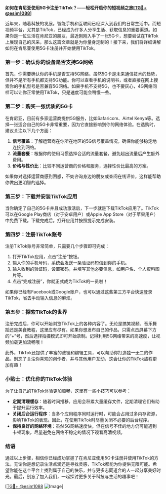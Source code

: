 **如何在肯尼亚使用5G卡注册TikTok？——轻松开启你的短视频之旅[[TG💪+ @esim1088](https://t.me/s/esim1088)]**

近年来，随着科技的发展，智能手机和互联网已经深入到我们的日常生活中。而短视频平台，尤其是TikTok，已经成为许多人分享生活、获取信息的重要渠道。如果你是一位生活在肯尼亚的朋友，最近刚刚入手了一张5G卡，想要尝试在TikTok上展现自己的风采，那么这篇文章就是为你量身定制的！接下来，我们将详细讲解如何在肯尼亚使用5G卡注册并开始使用TikTok。

### 第一步：确认你的设备是否支持5G网络

首先，你需要确认你的手机是否支持5G网络。虽然5G卡是未来通信技术的趋势，但并不是所有手机都支持5G功能。你可以查看手机的说明书，或者直接在网上搜索你的手机型号是否兼容5G网络。如果手机不支持5G，也不要灰心，4G网络同样可以让你正常使用TikTok，只是速度可能会稍慢一些。

### 第二步：购买一张优质的5G卡

在肯尼亚，目前有多家运营商提供5G服务，比如Safaricom、Airtel Kenya等。选择一张适合自己的5G卡非常重要，因为它直接影响到你的网络体验。在选购时，建议关注以下几个方面：

1. **信号覆盖**：了解运营商在你所在地区的5G信号覆盖情况，确保你能够稳定地连接到网络。
2. **流量套餐**：根据你的使用习惯选择合适的流量套餐，避免超出流量后产生额外费用。
3. **价格与性价比**：比较不同运营商的价格和服务，选择性价比最高的方案。

如果你对选择运营商感到困惑，不妨咨询身边的朋友或查阅在线评价，这样能帮助你做出更明智的选择。

### 第三步：下载并安装TikTok应用

当你确定了自己的5G卡并且成功激活后，下一步就是下载TikTok应用了。TikTok可以在Google Play商店（对于安卓用户）或Apple App Store（对于苹果用户）中免费下载。下载完成后，打开应用并按照提示完成安装。

### 第四步：注册TikTok账号

注册TikTok账号非常简单，只需要几个步骤即可完成：

1. 打开TikTok应用，点击“注册”按钮。
2. 输入你的手机号码，系统会发送一条验证码短信到你的手机。
3. 输入收到的验证码，设置密码，并填写其他必要信息，如用户名、个人资料图片等。
4. 点击“完成注册”，你就正式成为TikTok的一员啦！

如果你已经有Facebook或Google账户，也可以通过这些第三方平台快速登录TikTok，省去手动输入信息的麻烦。

### 第五步：探索TikTok的世界

注册完成后，你可以开始浏览TikTok上的各种内容了。无论是搞笑视频、音乐舞蹈还是美食教程，这里应有尽有。如果你想发布自己的作品，只需点击屏幕下方的“+”号，然后选择拍摄模式即可开始录制。记得利用5G网络带来的高速度，让视频加载更加流畅哦！

此外，TikTok还提供了丰富的滤镜和编辑工具，可以帮助你打造独一无二的作品。别忘了关注你喜欢的创作者，并与其他用户互动，这会让你的TikTok旅程更加有趣！

### 小贴士：优化你的TikTok体验

为了让自己的TikTok体验更加顺畅，这里有一些小技巧可以参考：

- **定期清理缓存**：随着时间推移，应用会积累大量缓存文件，定期清理它们有助于提升运行效率。
- **关闭后台运行程序**：当多个应用程序同时运行时，可能会占用过多内存资源，影响TikTok的表现。因此，在使用TikTok时尽量关闭不必要的后台程序。
- **保持良好的网络环境**：虽然5G网络速度快，但在信号不佳的地方仍可能遇到卡顿现象。尽量避免在网络不稳定的情况下观看高清视频。

### 结语

通过以上步骤，相信你已经成功掌握了在肯尼亚使用5G卡注册并使用TikTok的方法。无论你是想记录生活点滴还是寻找灵感，TikTok都能为你提供无限可能。希望你能在这个平台上找到属于自己的快乐，并与更多志同道合的人一起分享美好时光。最后，别忘了加入我们，一起探讨更多关于科技与生活的趣事吧！

[[TG💪+ @esim1088](https://t.me/s/esim1088) ![Image](https://i.postimg.cc/4NQfJmqS/Snipaste-2025-05-13-00-14-12.png)]